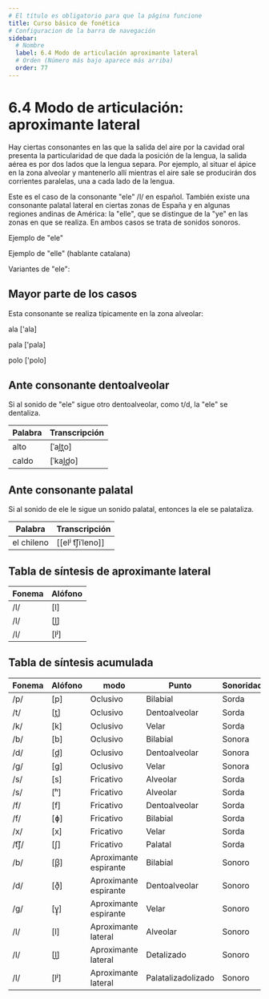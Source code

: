 ```yaml
---
# El título es obligatorio para que la página funcione
title: Curso básico de fonética
# Configuracion de la barra de navegación
sidebar:
  # Nombre
  label: 6.4 Modo de articulación aproximante lateral
  # Orden (Número más bajo aparece más arriba)
  order: 77
---
```

# 6.4 Modo de articulación: aproximante lateral

Hay ciertas consonantes en las que la salida del aire por la cavidad oral presenta la particularidad de que dada la posición de la lengua, la salida aérea es por dos lados que la lengua separa. Por ejemplo, al situar el ápice en la zona alveolar y mantenerlo allí mientras el aire sale se producirán dos corrientes paralelas, una a cada lado de la lengua.

Este es el caso de la consonante "ele" /l/ en español. También existe una consonante palatal lateral en ciertas zonas de España y en algunas regiones andinas de América: la "elle", que se distingue de la "ye" en las zonas en que se realiza. En ambos casos se trata de sonidos sonoros.

Ejemplo de "ele"

Ejemplo de "elle" (hablante catalana)



Variantes de "ele":

## Mayor parte de los casos

Esta consonante se realiza típicamente en la zona alveolar: 

ala      ['ala]
 
pala     ['pala]

polo     ['polo]


## Ante consonante dentoalveolar

Si al sonido de "ele" sigue otro dentoalveolar, como t/d, la "ele" se dentaliza.

| Palabra | Transcripción |
| ----------- | ----------- |
|alto|[ˈal̪t̪o]| 
|caldo|[ˈkal̪d̪o]| 



## Ante consonante palatal

Si al sonido de ele le sigue un sonido palatal, entonces la ele se palataliza.


| Palabra | Transcripción |
| ----------- | ----------- |
|el chileno |[[elʲ t͡ʃiˈleno]]| 


## Tabla de síntesis de aproximante lateral

| Fonema | Alófono |
| ----------- | ----------- |
| /l/ | [l] |
| /l/ | [l̪] |
| /l/ | [lʲ] |




## Tabla de síntesis acumulada

| Fonema | Alófono |modo|Punto| Sonoridad|
| ----------- | ----------- |----------- | ----------- | ----------- |
|/p/|[p]|Oclusivo|Bilabial|Sorda|
|/t/|[t̪]|Oclusivo|Dentoalveolar| Sorda|
|/k/|[k]|Oclusivo|Velar|Sorda|
|/b/|[b]|Oclusivo|Bilabial|Sonora|
|/d/|[d̪]|Oclusivo|Dentoalveolar|Sonora|
|/g/|[g]|Oclusivo|Velar|Sonora|
|/s/|[s] |Fricativo|Alveolar| Sorda|
|/s/|[ʰ]|Fricativo|Alveolar|Sorda|
|/f/|[f]|Fricativo|Dentoalveolar|Sorda|
|/f/|[ɸ]|Fricativo|Bilabial|Sorda|
|/x/|[x]|Fricativo|Velar|Sorda|
|/t͡ʃ/|[ʃ]|Fricativo|Palatal|Sorda|
|/b/|[β̞]|Aproximante espirante|Bilabial|Sonoro|
|/d/|[ð̞]|Aproximante espirante|Dentoalveolar|Sonoro|
|/g/|[ɣ̞]|Aproximante espirante|Velar|Sonoro|
|/l/|[l]|Aproximante lateral |Alveolar|Sonoro|
|/l/|[l̪]|Aproximante lateral |Detalizado|Sonoro|
|/l/|[lʲ]|Aproximante lateral |Palatalizadolizado|Sonoro|
